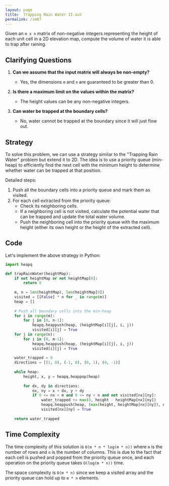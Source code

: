 ```yaml
---
layout: page
title:  Trapping Rain Water II-out
permalink: /s407
---
```


Given an `m x n` matrix of non-negative integers representing the height of each unit cell in a 2D elevation map, compute the volume of water it is able to trap after raining.

## Clarifying Questions

1. **Can we assume that the input matrix will always be non-empty?**
   - Yes, the dimensions `m` and `n` are guaranteed to be greater than 0.

2. **Is there a maximum limit on the values within the matrix?**
   - The height values can be any non-negative integers.

3. **Can water be trapped at the boundary cells?**
   - No, water cannot be trapped at the boundary since it will just flow out.

## Strategy

To solve this problem, we can use a strategy similar to the "Trapping Rain Water" problem but extend it to 2D. The idea is to use a priority queue (min-heap) to efficiently find the next cell with the minimum height to determine whether water can be trapped at that position.

Detailed steps:
1. Push all the boundary cells into a priority queue and mark them as visited.
2. For each cell extracted from the priority queue:
   - Check its neighboring cells.
   - If a neighboring cell is not visited, calculate the potential water that can be trapped and update the total water volume.
   - Push the neighboring cell into the priority queue with the maximum height (either its own height or the height of the extracted cell).

## Code

Let's implement the above strategy in Python:

```python
import heapq

def trapRainWater(heightMap):
    if not heightMap or not heightMap[0]:
        return 0
    
    m, n = len(heightMap), len(heightMap[0])
    visited = [[False] * n for _ in range(m)]
    heap = []
    
    # Push all boundary cells into the min-heap
    for i in range(m):
        for j in [0, n-1]:
            heapq.heappush(heap, (heightMap[i][j], i, j))
            visited[i][j] = True
    for j in range(n):
        for i in [0, m-1]:
            heapq.heappush(heap, (heightMap[i][j], i, j))
            visited[i][j] = True
    
    water_trapped = 0
    directions = [(1, 0), (-1, 0), (0, 1), (0, -1)]
    
    while heap:
        height, x, y = heapq.heappop(heap)
        
        for dx, dy in directions:
            nx, ny = x + dx, y + dy
            if 0 <= nx < m and 0 <= ny < n and not visited[nx][ny]:
                water_trapped += max(0, height - heightMap[nx][ny])
                heapq.heappush(heap, (max(height, heightMap[nx][ny]), nx, ny))
                visited[nx][ny] = True
    
    return water_trapped
```

## Time Complexity

The time complexity of this solution is `O(m * n * log(m * n))` where `m` is the number of rows and `n` is the number of columns. This is due to the fact that each cell is pushed and popped from the priority queue once, and each operation on the priority queue takes `O(log(m * n))` time.

The space complexity is `O(m * n)` since we keep a visited array and the priority queue can hold up to `m * n` elements.